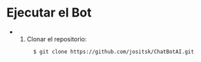 # Ejecutar el Bot
- 1. Clonar el repositorio:
     ```bash
       $ git clone https://github.com/jositsk/ChatBotAI.git 

     ```
